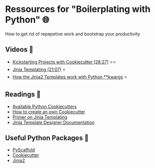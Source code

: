 # Ressources for "Boilerplating with Python" :globe_with_meridians:
How to get rid of repepetive work and bootstrap your productivity

## Videos :movie_camera:
- [Kickstarting Projects with Cookiecutter (28:27)](https://www.youtube.com/watch?v=nExL0SgKsDY) :star::star:
- [Jinja Templating (21:07)](https://www.youtube.com/watch?v=3tf8XlhsQAo&t=870s) :star:
- [How the Jinja2 Templates work with Python **kwargs](https://www.youtube.com/watch?v=etvFRzEiXAI&t=39s) :star:

## Readings :notebook:
- [Available Python Cookiecutters](https://github.com/audreyr/cookiecutter#python)
- [How to create an own Cookiecutter](http://cookiecutter.readthedocs.io/en/latest/first_steps.html)
- [Primer on Jinja Templating](https://realpython.com/blog/python/primer-on-jinja-templating/)
- [Jinja Template Designer Documentation](http://jinja.pocoo.org/docs/dev/templates/)

## Useful Python Packages :rocket:
- [PyScaffold](https://pyscaffold.readthedocs.io/en/v2.5.7/)
- [Cookiecutter](https://github.com/audreyr/cookiecutter)
- [Jinja2](http://jinja.pocoo.org)
